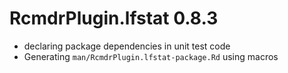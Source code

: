 <!-- NEWS.md is generated from NEWS.Rmd. Please edit that file -->
RcmdrPlugin.lfstat 0.8.3
========================

-   declaring package dependencies in unit test code
-   Generating `man/RcmdrPlugin.lfstat-package.Rd` using macros

